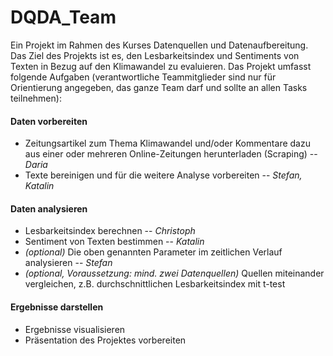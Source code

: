 # DQDA_Team

Ein Projekt im Rahmen des Kurses Datenquellen und Datenaufbereitung. Das Ziel des Projekts ist es, den Lesbarkeitsindex und Sentiments von Texten in Bezug auf den Klimawandel zu evaluieren. Das Projekt umfasst folgende Aufgaben (verantwortliche Teammitglieder sind nur für Orientierung angegeben, das ganze Team darf und sollte an allen Tasks teilnehmen):

#### Daten vorbereiten
* Zeitungsartikel zum Thema Klimawandel und/oder Kommentare dazu aus einer oder mehreren Online-Zeitungen herunterladen (Scraping) -- _Daria_
* Texte bereinigen und für die weitere Analyse vorbereiten -- _Stefan, Katalin_
#### Daten analysieren
* Lesbarkeitsindex berechnen -- _Christoph_
* Sentiment von Texten bestimmen -- _Katalin_
* _(optional)_ Die oben genannten Parameter im zeitlichen Verlauf analysieren -- _Stefan_
* _(optional, Voraussetzung: mind. zwei Datenquellen)_ Quellen miteinander vergleichen, z.B. durchschnittlichen Lesbarkeitsindex mit t-test
#### Ergebnisse darstellen
* Ergebnisse visualisieren
* Präsentation des Projektes vorbereiten

